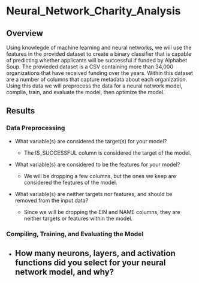 # Neural_Network_Charity_Analysis

## Overview 

Using knowlegde of machine learning and neural networks, we will use the features in the provided dataset to create a binary classifier that is capable of predicting whether applicants will be successful if funded by Alphabet Soup. The provieded dataset is a CSV containing more than 34,000 organizations that have received funding over the years.  Within this dataset are a number of columns that capture metadata about each organization. Using this data we will preprocess the data for a neural network model, complie, train, and evaluate the model, then optimize the model. 

## Results

### Data Preprocessing
- What variable(s) are considered the target(s) for your model?
    - The IS_SUCCESSFUL column is considered the target of the model. 

- What variable(s) are considered to be the features for your model?
    - We will be dropping a few columns, but the ones we keep are considered the features of the model.

- What variable(s) are neither targets nor features, and should be removed from the input data?
    - Since we will be dropping the EIN and NAME columns, they are neither targets or features within the model.

### Compiling, Training, and Evaluating the Model
- How many neurons, layers, and activation functions did you select for your neural network model, and why?
    - 